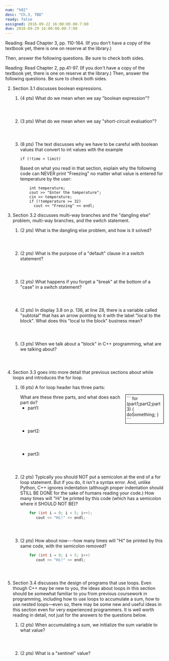 ```yaml
---
num: "h02"
desc: "Ch.3, TBD"
ready: false
assigned: 2016-09-22 16:00:00.00-7:00
due: 2016-09-29 16:00:00.00-7:00
---
```


Reading: Read Chapter 3, pp. 110-164. (If you don't
have a copy of the textbook yet, there is one on reserve at the
library.)

Then, answer the following questions. Be sure to check both sides.

Reading: Read Chapter 2, pp.41-97. (If you don't
have a copy of the textbook yet, there is one on reserve at the
library.) Then, answer the following questions. Be sure to check both
sides.

2.  Section 3.1 discusses boolean expressions.
    1.  (4 pts) What do we mean when we say "boolean expression"?
        <div style="margin-bottom:4em"></div>
    2.  (3 pts) What do we mean when we say "short-circuit evaluation"?
        <div style="margin-bottom:4em"></div>
    3.  (8 pts) The text discusses why we have to be careful with
        boolean values that convert to int values with the example
        
        ```
        if (!time > limit)
        ```
        Based on what you read in that section, explain why the following code
        can NEVER print "Freezing" no matter what value is entered for
        temperature by the user:
        
        ```
            int temperature;
            cout >> "Enter the temperature";
            cin >> temperature;
            if (!temperature >= 32)
              cout << "Freezing" << endl;
        ```
        <div class="pagebreak"></div>

3.  Section 3.2 discusses multi-way branches and the "dangling else"
    problem, multi-way branches, and the switch statement.
    1.  (2 pts) What is the dangling else problem, and how is it solved?
        <div style="margin-bottom:4em"></div>
    2.  (2 pts) What is the purpose of a "default" clause in a switch
        statement?
        <div style="margin-bottom:4em"></div>
    3.  (2 pts) What happens if you forget a "break" at the bottom of a
        "case" in a switch statement?
        <div style="margin-bottom:4em"></div>
    4.  (2 pts) In display 3.8 on p. 136, at line 28, there is a
        variable called "subtotal" that has an arrow pointing to it with
        the label "local to the block". What does this "local to the
        block" business mean?
        <div style="margin-bottom:4em"></div>
    5.  (3 pts) When we talk about a "block" in C++ programming, what
        are we talking about?
        <div style="margin-bottom:4em"></div>

4.  Section 3.3 goes into more detail that previous sections about while
    loops and introduces the for loop.
    1.  (6 pts) A for loop header has three parts:
        <div style="width: 25%; float: right; border: 1px solid black; padding: 3px" markdown="1">
        ```    
        for (part1;part2;part3) {
               doSomething;
            }
        ```
        </div>
        What are these three parts, and what does each part do?

        *   part1:
            <div style="margin-bottom:4em"></div>
        *   part2:
            <div style="margin-bottom:4em"></div>
        *   part3:
            <div style="margin-bottom:4em"></div>

    2.  (2 pts) Typically you should NOT put a semicolon at the end of a
        for loop statement. But if you do, it isn't a syntax error. And,
        unlike Python, C++ ignores indentation (although proper
        indentation should STILL BE DONE for the sake of humans reading
        your code.)
        How many times will "Hi" be printed by this code (which has a
        semicolon where it SHOULD NOT BE)?
       
        ```cpp
            for (int i = 0; i < 5; i++); 
               cout << "Hi!" << endl;
        ```
        <div style="margin-bottom:4em"></div>
        
    3.  (2 pts) How about now---how many times will "Hi" be printed by
        this same code, with the semicolon removed?
        
        ```cpp
            for (int i = 0; i < 5; i++)
               cout << "Hi!" << endl;
        ```
        <div style="margin-bottom:4em"></div>

5.  Section 3.4 discusses the design of programs that use loops. Even
    though C++ may be new to you, the ideas about loops in this section
    should be somewhat familiar to you from previous coursework in
    programming, including how to use loops to accumulate a sum, how to
    use nested loops—even so, there may be some new and useful ideas in
    this section even for very experienced programmers. It is well worth
    reading in detail, not just for the answers to the questions below.
    1.  (2 pts) When accumulating a sum, we initialize the sum variable
        to what value?
        <div style="margin-bottom:4em"></div>

    2.  (2 pts) What is a "sentinel" value?
        <div style="margin-bottom:4em"></div>

